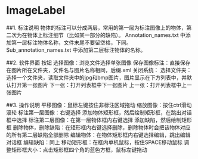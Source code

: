 # ImageLabel

##1.	标注说明
物体的标注可以分成两层，常用的第一层为标注图像上的物体，第二次为在物体上标注细节（比如某一部分的缺陷）。
Annotation_names.txt 中添加第一层标注物体名称，文件末尾不要留空格，下同。
Sub_annotation_names.txt 中添加第二层标注物体的名称。

##2.	软件界面
按钮
选择图像：浏览文件选择单张图像
保存图像标注：直接保存在图片所在文件夹，文件名与图片名称相同，后缀.xml
关闭系统：
选择文件夹：选择一个文件夹，读取文件夹中的jpg和bmp图片，图片显示在下方列表中，并默认打开第一张图片
下一张：打开列表框中下一张图片
上一张：打开列表框中上一张图片

##3.	操作说明
平移图像：鼠标左键按住非标注区域拖动
缩放图像：按住ctrl滑动滚轮
标注第一层图像：右键选择 添加物体矩形框，然后绘制矩形框，在跳出对话框中选择
标注第二层图像：在第一层物体框内右键选择 添加缺陷，然后绘制矩形框
删除物体，删除缺陷：在矩形框内右键选择删除，删除物体时会把该物体对应的所有第二层缺陷全部删除
编辑物体：在物体矩形框内右键选择编辑，跳出编辑对话框
编辑缺陷：同上
移动矩形框：在框内单机鼠标，按住SPACE移动鼠标
调整矩形框大小：点击矩形框四个角的蓝色方框，鼠标左键拖动
